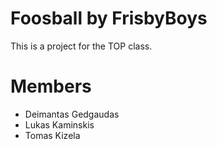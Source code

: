 Foosball by FrisbyBoys
======

This is a project for the TOP class.

Members
=======
- Deimantas Gedgaudas
- Lukas Kaminskis
- Tomas Kizela
